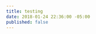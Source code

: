 ```yaml
---
title: testing
date: 2018-01-24 22:36:00 -05:00
published: false
---
```


<!-- Begin Action Network Signup Form -->
<link href='https://actionnetwork.org/css/style-embed.css' rel='stylesheet' type='text/css' />
<script src='https://actionnetwork.org/widgets/v2/form/testing?format=js&source=widget'></script>
<div id='can-form-area-testing' style='width: 100%'><!-- this div is the target for our HTML insertion --></div>
<!--End-->